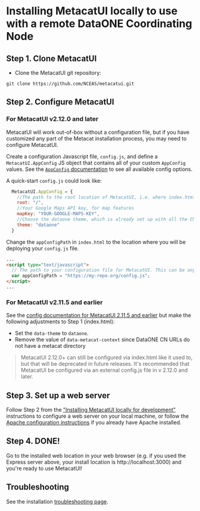 # Installing MetacatUI locally to use with a remote DataONE Coordinating Node

## Step 1. Clone MetacatUI
- Clone the MetacatUI git repository:

```
git clone https://github.com/NCEAS/metacatui.git
```

## Step 2. Configure MetacatUI

### For MetacatUI v2.12.0 and later
MetacatUI will work out-of-box without a configuration file, but if you have customized
any part of the Metacat installation process, you may need to configure MetacatUI.

Create a configuration Javascript file, `config.js`, and define a `MetacatUI.AppConfig` JS object
that contains all of your custom `AppConfig` values. See the [`AppConfig` documentation](../docs/AppConfig.html) to see
all available config options.

A quick-start `config.js` could look like:

  ```javascript
    MetacatUI.AppConfig = {
      //The path to the root location of MetacatUI, i.e. where index.html is
      root: "/",
      //Your Google Maps API key, for map features
      mapKey: "YOUR-GOOGLE-MAPS-KEY",
      //Choose the dataone theme, which is already set up with all the CN values
      theme: "dataone"
    }
  ```

Change the `appConfigPath` in `index.html` to the location where you will be deploying your `config.js` file.

  ```html
  ...
  <script type="text/javascript">
    // The path to your configuration file for MetacatUI. This can be any web-accessible location.
    var appConfigPath = "https://my-repo.org/config.js";
  </script>
  ...
  ```

### For MetacatUI v2.11.5 and earlier
See the [config documentation for MetacatUI 2.11.5 and earlier](configuration/pre-2.12.0.html) but
make the following adjustments to Step 1 (index.html):

  - Set the `data-theme` to `dataone`.
  - Remove the value of `data-metacat-context` since DataONE CN URLs do not have a metacat directory

> MetacatUI 2.12.0+ can still be configured via index.html like it used to, but that will be deprecated in future releases.
It's recommended that MetacatUI be configured via an external config.js file in v 2.12.0 and later.

## Step 3. Set up a web server
Follow Step 2 from the ["Installing MetacatUI locally for development"](local.html#step-2-set-up-a-local-web-server) instructions to configure a web server on your local machine, or follow the [Apache configuration instructions](apache.html) if you already have Apache installed.

## Step 4. DONE!

Go to the installed web location in your web browser (e.g. if you used the Express server above, your install location is http://localhost:3000) and you're ready to use MetacatUI!

## Troubleshooting

See the installation [troubleshooting page](troubleshooting.md).
